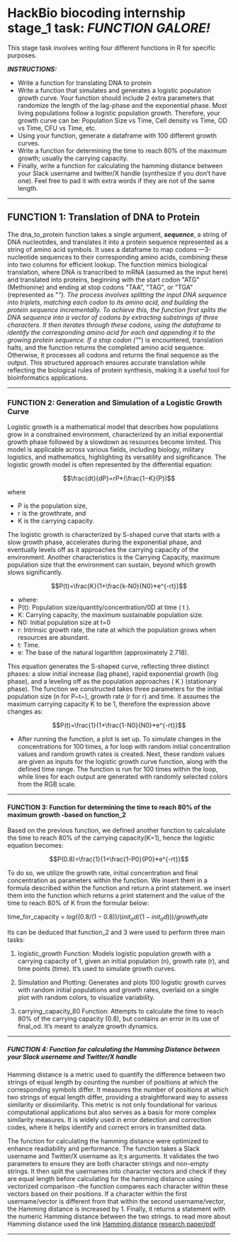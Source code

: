 # **HackBio biocoding internship stage_1 task:** ***FUNCTION GALORE!***

This stage task involves writing four different functions in R for specific purposes.

***INSTRUCTIONS:***   

- Write a function for translating DNA to protein
- Write a function that simulates and generates a logistic population growth curve. Your function should include 2 extra parameters that randomize the length of the lag-phase and the exponential phase.  Most living populations follow a logistic population growth. Therefore, your growth curve can be: Population Size vs Time, Cell density vs Time, OD vs Time, CFU vs Time, etc.
- Using your function, generate a dataframe with 100 different growth curves.
- Write a function for determining the time to reach 80% of the maximum growth; usually the carrying capacity.
- Finally, write a function for calculating the hamming distance between your Slack username and twitter/X handle (synthesize if you don’t have one). Feel free to pad it with extra words if they are not of the same length.  
---
## **FUNCTION 1: Translation of DNA to Protein**
The dna_to_protein function takes a single argument, ***sequence***, a string of DNA nucleotides, and translates it into a protein sequence represented as a string of amino acid symbols. It uses a dataframe to map codons —3-nucleotide sequences to their corresponding amino acids, combining these into two columns for efficient lookup. The function mimics biological translation, where DNA is transcribed to mRNA (assumed as the input here) and translated into proteins, beginning with the start codon "ATG" (Methionine) and ending at stop codons "TAA", "TAG", or "TGA" (represented as "*"). The process involves splitting the input DNA sequence into triplets, matching each codon to its amino acid, and building the protein sequence incrementally.
To achieve this, the function first splits the DNA sequence into a vector of codons by extracting substrings of three characters. It then iterates through these codons, using the dataframe to identify the corresponding amino acid for each and appending it to the growing protein sequence. If a stop codon ("*") is encountered, translation halts, and the function returns the completed amino acid sequence. Otherwise, it processes all codons and returns the final sequence as the output. This structured approach ensures accurate translation while reflecting the biological rules of protein synthesis, making it a useful tool for bioinformatics applications.

---
### **FUNCTION 2: Generation and Simulation of a Logistic Growth Curve**
Logistic growth is a mathematical model that describes how populations grow in a constrained environment, characterized by an initial exponential growth phase followed by a slowdown as resources become limited. This model is applicable across various fields, including biology, military logistics, and mathematics, highlighting its versatility and significance. The logistic growth model is often represented by the differential equation:

$$\frac{dt}{dP}=rP*(\frac{1−K}{P})$$ 

where 
- P is the population size,
- r is the growthrate, and
- K is the carrying capacity.
  
The logistic growth is characterized by S-shaped curve that starts with a slow growth phase, accelerates during the exponential phase, and eventually levels off as it approaches the carrying capacity of the environment. Another characteristics is the Carrying Capacity, maximum population size that the environment can sustain, beyond which growth slows significantly.

$$P(t)=\frac{K}{1+\frac{k-N0}{N0}*e^{-rt}}$$

- where:
- P(t): Population size/quantity/concentration/0D at time ( t ).
- K: Carrying capacity, the maximum sustainable population size.
- N0: Initial population size at t=0
 - r: Intrinsic growth rate, the rate at which the population grows when resources are abundant.
 - t: Time.
 - e: The base of the natural logarithm (approximately 2.718).
   
This equation generates the S-shaped curve, reflecting three distinct phases: a slow initial increase (lag phase), rapid exponential growth (log phase), and a leveling off as the population approaches ( K ) (stationary phase). The function we constructed takes three parameters for the initial population size (n for P~t~), growth rate (r for r) and time. It assumes the maximum carrying capacity K to be 1, therefore the expression above changes as:


$$P(t)=\frac{1}{1+\frac{1-N0}{N0}*e^{-rt}}$$


- After running the function, a plot is set up. To simulate changes in the concentrations for 100 times, a for loop with random initial concentration values and random growth rates is created. Next, these random values are given as inputs for the logistic growth curve function, along with the defined time range. The function is run for 100 times within the loop, while lines for each output are generated with randomly selected colors from the RGB scale.

---

#### **FUNCTION 3: Function for determining the time to reach 80% of the maximum growth -based on function_2**

Based on the previous function, we defined another function to calcalulate the time to reach 80% of the carrying capacity(K=1), hence the logistic equation becomes:

$$P(0.8)=\frac{1}{1+\frac{1-P0}{P0}*e^{-rt}}$$

To do so, we utilize the growth rate, initial concentration and final concentration as parameters within the function. We insert them in a formula described within the function and return a print statement. we insert them into the function which returns a print statement and the value of the time to reach 80% of K from the formular below:

time_for_capacity = $log((0.8 / (1 - 0.8)) / (init_od / (1 - init_od))) / growth_rate$

Its can be deduced that function_2 and 3 were used to perform three main tasks:

1. logistic_growth Function: Models logistic population growth with a carrying capacity of 1, given an initial population (n), growth rate (r), and time points (time). It’s used to simulate growth curves.

2. Simulation and Plotting: Generates and plots 100 logistic growth curves with random initial populations and growth rates, overlaid on a single plot with random colors, to visualize variability.

3. carrying_capacity_80 Function: Attempts to calculate the time to reach 80% of the carrying capacity (0.8), but contains an error in its use of final_od. It’s meant to analyze growth dynamics.
---

##### **FUNCTION 4: Function for calculating the Hamming Distance between your Slack username and Twitter/X handle**

Hamming distance is a metric used to quantify the difference between two strings of equal length by counting the number of positions at which the corresponding symbols differ.  It measures the number of positions at which two strings of equal length differ, providing a straightforward way to assess similarity or dissimilarity. This metric is not only foundational for various computational applications but also serves as a basis for more complex similarity measures. It is widely used in error detection and correction codes, where it helps identify and correct errors in transmitted data. 

The function for calculating the hamming distance were optimized to enhance readiability and performance. The function takes a Slack username and Twitter/X username as it;s arguments. It validates the two parameters to ensure they are both character strings and non-empty strings. It then split the usernames into character vectors and check if they are equal length before calculating for the hamming distance using vectorized comparison -the function compares each character within these vectors based on their positions. If a character within the first username/vector is different from that within the second username/vector, the Hamming distance is increased by 1. Finally, it returns a statement with the numeric Hamming distance between the two strings. to read more about Hamming distance used the link [Hamming distance](https://en.wikipedia.org/wiki/Hamming_distance) [research paper/pdf](https://scispace.com/papers/measures-of-string-similarities-based-on-the-hamming-sw2upqnw9iyr)

---






